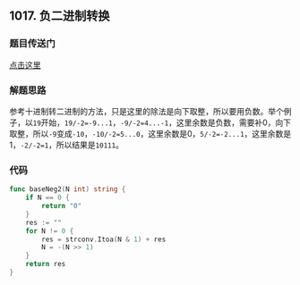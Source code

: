 ## 1017. 负二进制转换

### 题目传送门

[点击这里](https://leetcode.cn/problems/convert-to-base-2/)

### 解题思路

参考十进制转二进制的方法，只是这里的除法是向下取整，所以要用负数。举个例子，以`19`开始，`19/-2=-9...1`，`-9/-2=4...-1`，这里余数是负数，需要补0，向下取整，所以`-9`变成`-10`，`-10/-2=5...0`，这里余数是0，`5/-2=-2...1`，这里余数是1，`-2/-2=1`，所以结果是`10111`。

### 代码

```go
func baseNeg2(N int) string {
	if N == 0 {
		return "0"
	}
	res := ""
	for N != 0 {
		res = strconv.Itoa(N & 1) + res
		N = -(N >> 1)
	}
	return res
}
```